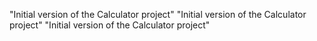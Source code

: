 "Initial version of the Calculator project"  "Initial version of the Calculator project" 
"Initial version of the Calculator project"  
